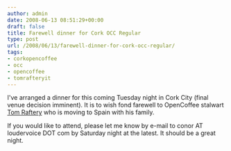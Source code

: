 ```yaml
---
author: admin
date: 2008-06-13 08:51:29+00:00
draft: false
title: Farewell dinner for Cork OCC Regular
type: post
url: /2008/06/13/farewell-dinner-for-cork-occ-regular/
tags:
- corkopencoffee
- occ
- opencoffee
- tomrafteryit
---
```


I've arranged a dinner for this coming  Tuesday night in Cork City (final venue decision imminent). It is to wish fond  farewell to OpenCoffee stalwart [Tom Raftery](http://tomrafteryit.net/) who is moving to Spain with his  family.

If you would like to attend, please let me know by e-mail to conor AT loudervoice DOT com by Saturday  night at the latest. It should be a great night.
